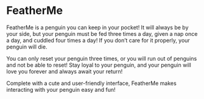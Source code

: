 # FeatherMe
FeatherMe is a penguin you can keep in your pocket! It will always be by your side, but your penguin must be fed three times a day, given a nap once a day, and cuddled four times a day! If you don’t care for it properly, your penguin will die.

You can only reset your penguin three times, or you will run out of penguins and not be able to reset!
Stay loyal to your penguin, and your penguin will love you forever and always await your return! 

Complete with a cute and user-friendly interface, FeatherMe makes interacting with your penguin easy and fun!
